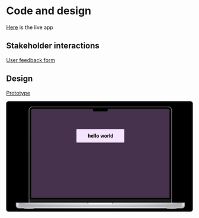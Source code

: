# Code and design

[Here](https://edgenortheastern.github.io/code-2-design/) is the live app

## Stakeholder interactions

[User feedback form](https://docs.google.com/forms/d/e/1FAIpQLSf-_Q2BXvX0LHjwMp5tbeiBKGWORmfIzcHmTwcOrGsmKi88Rw/viewform)

## Design

[Prototype](https://www.figma.com/proto/XSAMwlswmYTgzbQJr2EyGy/Formative?node-id=1%3A2&scaling=scale-down&page-id=0%3A1)

![Screenshot](figma_screenshot.png)
